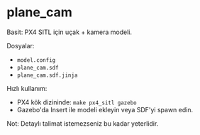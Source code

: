 
# plane_cam

Basit: PX4 SITL için uçak + kamera modeli.

Dosyalar:
- `model.config`
- `plane_cam.sdf`
- `plane_cam.sdf.jinja`

Hızlı kullanım:
- PX4 kök dizininde: `make px4_sitl gazebo`
- Gazebo'da Insert ile modeli ekleyin veya SDF'yi spawn edin.

Not: Detaylı talimat istemezseniz bu kadar yeterlidir.
